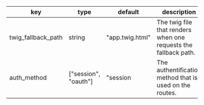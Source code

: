| key                | type                 | default         | description                                                     |
|--------------------|----------------------|-----------------|-----------------------------------------------------------------|
| twig_fallback_path | string               | "app.twig.html" | The twig file that renders when one requests the fallback path. |
| auth_method        | ["session", "oauth"] | "session        | The authentification method that is used on the routes.         |                                                                 |
